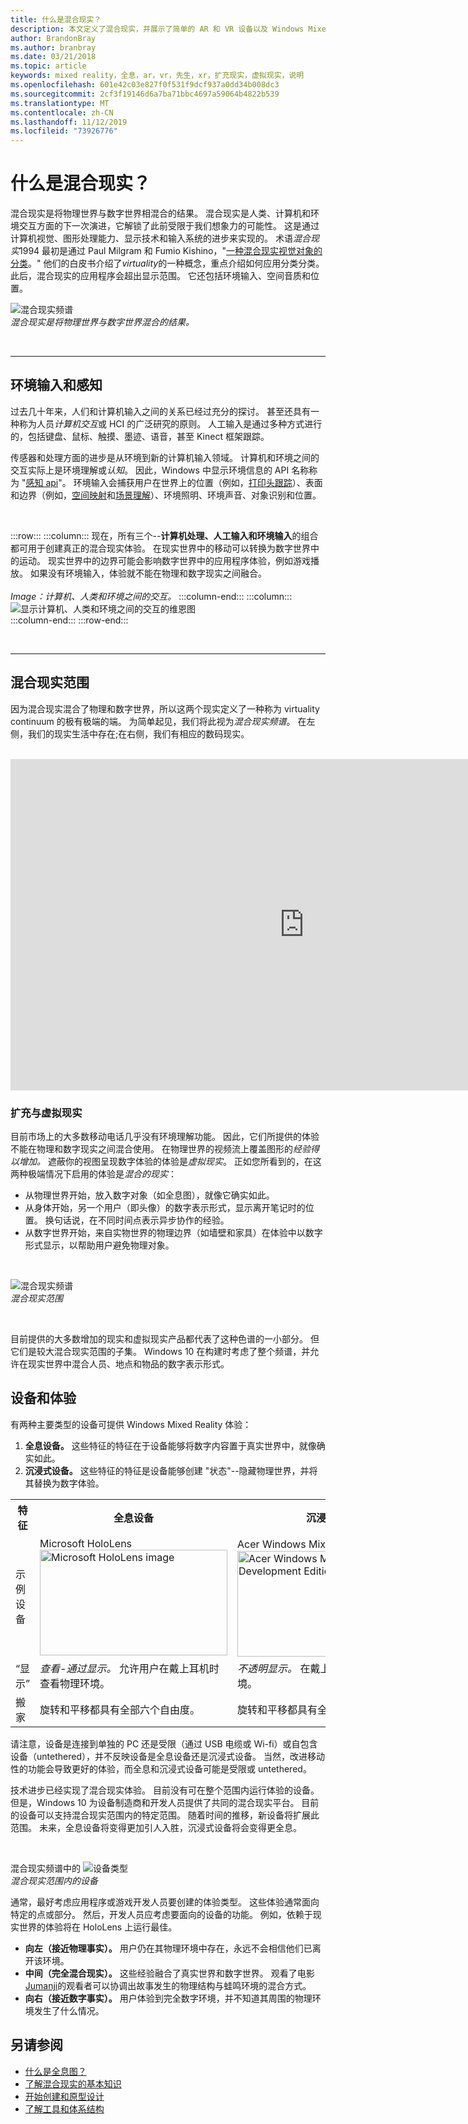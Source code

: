 ```yaml
---
title: 什么是混合现实？
description: 本文定义了混合现实，并展示了简单的 AR 和 VR 设备以及 Windows Mixed Reality 设备（如 Microsoft HoloLens 和 Windows Mixed Reality 沉浸式耳机）在混合现实范围内的位置。
author: BrandonBray
ms.author: branbray
ms.date: 03/21/2018
ms.topic: article
keywords: mixed reality，全息，ar，vr，先生，xr，扩充现实，虚拟现实，说明
ms.openlocfilehash: 601e42c03e827f0f531f9dcf937a0dd34b008dc3
ms.sourcegitcommit: 2cf3f19146d6a7ba71bbc4697a59064b4822b539
ms.translationtype: MT
ms.contentlocale: zh-CN
ms.lasthandoff: 11/12/2019
ms.locfileid: "73926776"
---
```

# <a name="what-is-mixed-reality"></a>什么是混合现实？

混合现实是将物理世界与数字世界相混合的结果。 混合现实是人类、计算机和环境交互方面的下一次演进，它解锁了此前受限于我们想象力的可能性。 这是通过计算机视觉、图形处理能力、显示技术和输入系统的进步来实现的。 术语*混合现实*1994 最初是通过 Paul Milgram 和 Fumio Kishino，"[一种混合现实视觉对象的分类](https://etclab.mie.utoronto.ca/people/paul_dir/IEICE94/ieice.html)。" 他们的白皮书介绍了*virtuality*的一种概念，重点介绍如何应用分类分类。 此后，混合现实的应用程序会超出显示范围。 它还包括环境输入、空间音质和位置。

![混合现实频谱](images/MixedRealitySpectrum-worlds.jpg)<br>
*混合现实是将物理世界与数字世界混合的结果。*

<br>

---

## <a name="environmental-input-and-perception"></a>环境输入和感知

过去几十年来，人们和计算机输入之间的关系已经过充分的探讨。 甚至还具有一种称为人员*计算机交互*或 HCI 的广泛研究的原则。 人工输入是通过多种方式进行的，包括键盘、鼠标、触摸、墨迹、语音，甚至 Kinect 框架跟踪。

传感器和处理方面的进步是从环境到新的计算机输入领域。 计算机和环境之间的交互实际上是环境理解或*认知*。 因此，Windows 中显示环境信息的 API 名称称为 "[感知 api](https://docs.microsoft.com/uwp/api/Windows.Perception)"。 环境输入会捕获用户在世界上的位置（例如，[打印头跟踪](coordinate-systems.md)）、表面和边界（例如，[空间映射](spatial-mapping.md)和[场景理解](scene-understanding.md)）、环境照明、环境声音、对象识别和位置。

<br>



:::row:::
    :::column:::
        现在，所有三个--**计算机处理、人工输入和环境输入**的组合都可用于创建真正的混合现实体验。 在现实世界中的移动可以转换为数字世界中的运动。 现实世界中的边界可能会影响数字世界中的应用程序体验，例如游戏播放。 如果没有环境输入，体验就不能在物理和数字现实之间融合。<br>
        <br>
        *Image：计算机、人类和环境之间的交互。*
    :::column-end:::
        :::column:::
       ![显示计算机、人类和环境之间的交互的维恩图](images/mixed-reality-venn-diagram-300px.png)<br> 
    :::column-end:::
:::row-end:::

<br>

---


## <a name="the-mixed-reality-spectrum"></a>混合现实范围

因为混合现实混合了物理和数字世界，所以这两个现实定义了一种称为 virtuality continuum 的极有极端的端。 为简单起见，我们将此视为*混合现实频谱*。 在左侧，我们的现实生活中存在;在右侧，我们有相应的数码现实。

<br>

<iframe width="940" height="530" src="https://www.youtube.com/embed/_xpI0JosYUk" frameborder="0" allow="accelerometer; autoplay; encrypted-media; gyroscope; picture-in-picture" allowfullscreen></iframe>

<br>

### <a name="augmented-vs-virtual-reality"></a>扩充与虚拟现实

目前市场上的大多数移动电话几乎没有环境理解功能。 因此，它们所提供的体验不能在物理和数字现实之间混合使用。 在物理世界的视频流上覆盖图形的*经验得以增加。* 遮蔽你的视图呈现数字体验的体验是*虚拟现实*。 正如您所看到的，在这两种极端情况下启用的体验是*混合的现实*：
* 从物理世界开始，放入数字对象（如全息图），就像它确实如此。
* 从身体开始，另一个用户（即头像）的数字表示形式，显示离开笔记时的位置。 换句话说，在不同时间点表示异步协作的经验。
* 从数字世界开始，来自实物世界的物理边界（如墙壁和家具）在体验中以数字形式显示，以帮助用户避免物理对象。


<br>

![混合现实频谱](images/MixedRealitySpectrum.jpg)<br>
*混合现实范围*

<br>

目前提供的大多数增加的现实和虚拟现实产品都代表了这种色谱的一小部分。 但它们是较大混合现实范围的子集。 Windows 10 在构建时考虑了整个频谱，并允许在现实世界中混合人员、地点和物品的数字表示形式。




## <a name="devices-and-experiences"></a>设备和体验


有两种主要类型的设备可提供 Windows Mixed Reality 体验：
1. **全息设备。** 这些特征的特征在于设备能够将数字内容置于真实世界中，就像确实如此。
2. **沉浸式设备。** 这些特征的特征是设备能够创建 "状态"--隐藏物理世界，并将其替换为数字体验。

<table>
<tr>
<th width="20%"> 特征</th><th width="40%"> 全息设备</th><th width="40%"> 沉浸式设备</th>
</tr><tr>
<td> 示例设备</td><td> Microsoft HoloLens<br /> <img alt="Microsoft HoloLens image" width="300" height="169" src="images/mshololens-hero1-whitbg-rgb-300px.png" /></td><td> Acer Windows Mixed Reality 开发版<br /> <img alt="Acer Windows Mixed Reality Development Edition image" width="300" height="169" src="images/acer-windows-mixed-reality-development-edition-headset-300px.jpg" /></td>
</tr><tr>
<td> “显示”</td><td> <i>查看-通过显示。</i> 允许用户在戴上耳机时查看物理环境。</td><td> <i>不透明显示。</i> 在戴上耳机时阻塞物理环境。</td>
</tr><tr>
<td> 搬家</td><td> 旋转和平移都具有全部六个自由度。</td><td> 旋转和平移都具有全部六个自由度。</td>
</tr>
</table>

请注意，设备是连接到单独的 PC 还是受限（通过 USB 电缆或 Wi-fi）或自包含设备（untethered），并不反映设备是全息设备还是沉浸式设备。 当然，改进移动性的功能会导致更好的体验，而全息和沉浸式设备可能是受限或 untethered。


技术进步已经实现了混合现实体验。 目前没有可在整个范围内运行体验的设备。 但是，Windows 10 为设备制造商和开发人员提供了共同的混合现实平台。 目前的设备可以支持混合现实范围内的特定范围。 随着时间的推移，新设备将扩展此范围。 未来，全息设备将变得更加引人入胜，沉浸式设备将会变得更全息。

<br>

混合现实频谱中的 ![设备类型](images/MixedRealitySpectrum-devices.jpg)<br>
*混合现实范围内的设备*

通常，最好考虑应用程序或游戏开发人员要创建的体验类型。 这些体验通常面向特定的点或部分。 然后，开发人员应考虑要面向的设备的功能。 例如，依赖于现实世界的体验将在 HoloLens 上运行最佳。
* **向左（接近物理事实）。** 用户仍在其物理环境中存在，永远不会相信他们已离开该环境。
* **中间（完全混合现实）。** 这些经验融合了真实世界和数字世界。 观看了电影[Jumanji](https://en.wikipedia.org/wiki/Jumanji)的观看者可以协调出故事发生的物理结构与蛙鸣环境的混合方式。
* **向右（接近数字事实）。** 用户体验到完全数字环境，并不知道其周围的物理环境发生了什么情况。


## <a name="see-also"></a>另请参阅

* [什么是全息图？](hologram.md)
* [了解混合现实的基本知识](index.md#understand-the-basics)
* [开始创建和原型设计](design.md)
* [了解工具和体系结构](development.md)

